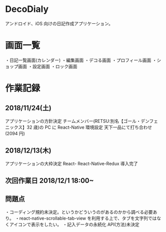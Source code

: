 # DecoDialy

アンドロイド、iOS 向けの日記作成アプリケーション。

# 画面一覧

・日記一覧画面(カレンダー)
・編集画面
・デコる画面
・プロフィール画面
・ショップ画面
・設定画面
・ロック画面

# 作業記録

## 2018/11/24(土)

アプリケーションの方針決定
チームメンバー(RETSU:別名【ゴール・デンフェニックス】32 歳)の PC に React-Native 環境設定
天下一品にて打ち合わせ(2094 円)

## 2018/12/13(木)

アプリケーションの大枠決定
React-
React-Native-Redux 導入完了

## 次回作業日 2018/12/1 18:00~

## 問題点

・コーディング規約未決定。というかどういうのがあるのかから調べる必要あり。
・react-native-scrollable-tab-view を利用する上で、タブを文字列ではなくアイコンで表示をしたい。
・記入データの永続化 API(方法)未決定
